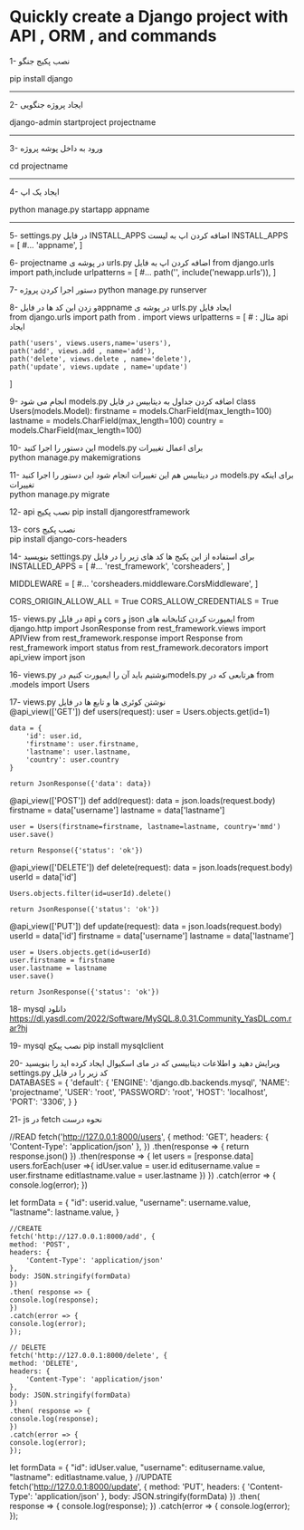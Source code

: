 # Quickly create a Django project with API , ORM , and commands



1- نصب پکیج جنگو

pip install django
<hr>

2- ایجاد پروژه جنگویی

django-admin startproject projectname
<hr>
3- ورود به داخل پوشه پروژه

cd projectname
<hr>
4- ایجاد یک اپ

python manage.py startapp appname
<hr>

5- settings.py در فایل INSTALL_APPS اضافه کردن اپ به لیست 
INSTALL_APPS = [
    #...
    'appname',
]

6- projectname در پوشه ی urls.py اضافه کردن اپ به فایل 
from django.urls import path,include
urlpatterns = [
    #...
    path('', include('newapp.urls')),
]

7- دستور اجرا کردن پروژه
python manage.py runserver

8- و زدن این کد ها در فایلappname در پوشه ی urls.py ایجاد فایل   
from django.urls import path
from . import views
urlpatterns = [
    # : مثال api ایجاد

    path('users', views.users,name='users'),
    path('add', views.add , name='add'),
    path('delete', views.delete , name='delete'),
    path('update', views.update , name='update')
]

9- انجام می شود models.py اضافه کردن جداول به دیتابیس در فایل 
class Users(models.Model):
    firstname = models.CharField(max_length=100)
    lastname = models.CharField(max_length=100)
    country = models.CharField(max_length=100)

10- این دستور را اجرا کنید models.py برای اعمال تغییرات  
python manage.py makemigrations

11- در دیتابیس هم این تغییرات انجام شود این دستور را اجرا کنید models.py برای اینکه تغییرات  
python manage.py migrate

12- api نصب پکیج 
pip install djangorestframework

13- cors نصب پکیج  
pip install django-cors-headers

14- بنویسید settings.py برای استفاده از این پکیج ها کد های زیر را در فایل    
INSTALLED_APPS = [
    #...
    'rest_framework',
    'corsheaders',
]

MIDDLEWARE = [
    #...
    'corsheaders.middleware.CorsMiddleware',
]

CORS_ORIGIN_ALLOW_ALL = True
CORS_ALLOW_CREDENTIALS = True

15- views.py در فایل api و cors و json ایمپورت کردن کتابخانه های 
from django.http import JsonResponse
from rest_framework.views import APIView
from rest_framework.response import Response
from rest_framework import status
from rest_framework.decorators import api_view
import json

16- views.py نوشتیم باید آن را ایمپورت کنیم درmodels.py هرتابعی که در 
from .models import Users

17- views.py نوشتن کوئری ها و تابع ها در فایل  
@api_view(['GET'])
def users(request):
    user = Users.objects.get(id=1)

    data = {
        'id': user.id,
        'firstname': user.firstname,
        'lastname': user.lastname,
        'country': user.country
    }

    return JsonResponse({'data': data})


@api_view(['POST'])
def add(request):
    data = json.loads(request.body)
    firstname = data['username']
    lastname = data['lastname']

    user = Users(firstname=firstname, lastname=lastname, country='mmd')
    user.save()

    return Response({'status': 'ok'})



@api_view(['DELETE'])
def delete(request):
    data = json.loads(request.body)
    userId = data['id']

    Users.objects.filter(id=userId).delete()

    return JsonResponse({'status': 'ok'})


@api_view(['PUT'])
def update(request):
    data = json.loads(request.body)
    userId = data['id']
    firstname = data['username']
    lastname = data['lastname']

    user = Users.objects.get(id=userId)
    user.firstname = firstname
    user.lastname = lastname
    user.save()

    return JsonResponse({'status': 'ok'})

18- mysql دانلود  
https://dl.yasdl.com/2022/Software/MySQL.8.0.31.Community_YasDL.com.rar?hj

19- mysql نصب پیکج 
pip install mysqlclient

20- ویرایش دهید و اطلاعات دیتابیسی که در مای اسکیوال ایجاد کرده اید را بنویسید settings.py کد زیر را در فایل  
DATABASES = {
    'default': {
        'ENGINE': 'django.db.backends.mysql',
        'NAME': 'projectname',
        'USER': 'root',
        'PASSWORD': 'root',
        'HOST': 'localhost',
        'PORT': '3306',
    }
}

21- js در fetch نحوه درست
  
  //READ
  fetch('http://127.0.0.1:8000/users', {
    method: 'GET',
    headers: {
      'Content-Type': 'application/json'
    },
  })
  .then(response => {
    return response.json()
  })
  .then(response => {
    let users = [response.data]
    users.forEach(user =>{
      idUser.value = user.id
      editusername.value = user.firstname
      editlastname.value = user.lastname
    })
  })
  .catch(error => {
    console.log(error);
  })

let formData = {
    "id": userid.value,
    "username": username.value,
    "lastname": lastname.value,
    }

    //CREATE
    fetch('http://127.0.0.1:8000/add', {
    method: 'POST',
    headers: {
        'Content-Type': 'application/json'
    },
    body: JSON.stringify(formData)
    })
    .then( response => {
    console.log(response);
    })
    .catch(error => {
    console.log(error);
    });
    
    // DELETE
    fetch('http://127.0.0.1:8000/delete', {
    method: 'DELETE',
    headers: {
        'Content-Type': 'application/json'
    },
    body: JSON.stringify(formData)
    })
    .then( response => {
    console.log(response);
    })
    .catch(error => {
    console.log(error);
    });


  let formData = {
    "id": idUser.value,
    "username": editusername.value,
    "lastname": editlastname.value,
  }
    //UPDATE
    fetch('http://127.0.0.1:8000/update', {
    method: 'PUT',
    headers: {
      'Content-Type': 'application/json'
    },
    body: JSON.stringify(formData)
  })
  .then( response => {
    console.log(response);
  })
  .catch(error => {
    console.log(error);
  });
